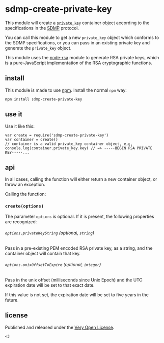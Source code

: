 # sdmp-create-private-key

This module will create a [`private_key`](http://sdmp.io/spec/0.13/schema/private_key/)
container object according to the specifications in the
[SDMP](http://sdmp.io) protocol.

You can call this module to get a new `private_key` object which
conforms to the SDMP specifications, or you can pass in an existing
private key and generate the `private_key` object.

This module uses the [node-rsa](https://github.com/rzcoder/node-rsa)
module to generate RSA private keys, which is a pure-JavaScript
implementation of the RSA cryptographic functions.

## install

This module is made to use [npm](https://www.npmjs.com/). Install
the normal `npm` way:

	npm install sdmp-create-private-key

## use it

Use it like this:

	var create = require('sdmp-create-private-key')
	var container = create()
	// container is a valid private_key container object, e,g,
	console.log(container.private_key.key) // => -----BEGIN RSA PRIVATE KEY-----...

## api

In all cases, calling the function will either return a new
container object, or throw an exception.

Calling the function:

### `create(options)`

The parameter `options` is optional. If it is present, the
following properties are recognized:

###### `options.privateKeyString` *(optional, `string`)*

Pass in a pre-existing PEM encoded RSA private key, as a string,
and the container object will contain that key.

###### `options.unixOffsetToExpire` *(optional, `integer`)*

Pass in the unix offset (milliseconds since Unix Epoch) and the
UTC expiration date will be set to that exact date.

If this value is not set, the expiration date will be set to
five years in the future.

## license

Published and released under the [Very Open License](http://veryopenlicense.com/).

`<3`
